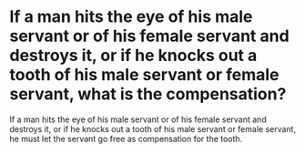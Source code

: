 # If a man hits the eye of his male servant or of his female servant and destroys it, or if he knocks out a tooth of his male servant or female servant, what is the compensation?

If a man hits the eye of his male servant or of his female servant and destroys it, or if he knocks out a tooth of his male servant or female servant, he must let the servant go free as compensation for the tooth.

